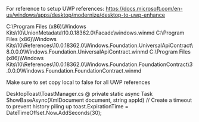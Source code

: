 For reference to setup UWP references:
https://docs.microsoft.com/en-us/windows/apps/desktop/modernize/desktop-to-uwp-enhance

C:\Program Files (x86)\Windows Kits\10\UnionMetadata\10.0.18362.0\Facade\windows.winmd
C:\Program Files (x86)\Windows Kits\10\References\10.0.18362.0\Windows.Foundation.UniversalApiContract\8.0.0.0\Windows.Foundation.UniversalApiContract.winmd
C:\Program Files (x86)\Windows Kits\10\References\10.0.18362.0\Windows.Foundation.FoundationContract\3.0.0.0\Windows.Foundation.FoundationContract.winmd

Make sure to set copy local to false for all UWP references


DesktopToast\ToastManager.cs @ private static async Task<ToastResult> ShowBaseAsync(XmlDocument document, string appId)
// Create a timeout to prevent history piling up
toast.ExpirationTime = DateTimeOffset.Now.AddSeconds(30);